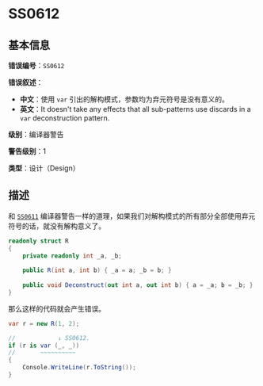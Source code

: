 ﻿# SS0612
## 基本信息

**错误编号**：`SS0612`

**错误叙述**：

* **中文**：使用 `var` 引出的解构模式，参数均为弃元符号是没有意义的。
* **英文**：It doesn't take any effects that all sub-patterns use discards in a `var` deconstruction pattern.

**级别**：编译器警告

**警告级别**：1

**类型**：设计（Design）

## 描述

和 [`SS0611`](Rule-SS0611) 编译器警告一样的道理，如果我们对解构模式的所有部分全部使用弃元符号的话，就没有解构意义了。

```csharp
readonly struct R
{
    private readonly int _a, _b;
    
    public R(int a, int b) { _a = a; _b = b; }
    
    public void Deconstruct(out int a, out int b) { a = _a; b = _b; }
}
```

那么这样的代码就会产生错误。

```csharp
var r = new R(1, 2);

//            ↓ SS0612.
if (r is var (_, _))
//       ~~~~~~~~~~
{
    Console.WriteLine(r.ToString());
}
```